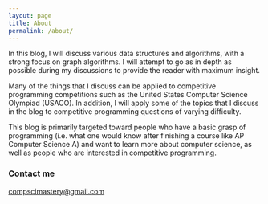 ```yaml
---
layout: page
title: About
permalink: /about/
---
```


In this blog, I will discuss various data structures and algorithms, with a strong focus on graph algorithms. I will attempt to go as in depth as possible during my discussions to provide the reader with maximum insight. 

Many of the things that I discuss can be applied to competitive programming competitions such as the United States Computer Science Olympiad (USACO). In addition, I will apply some of the topics that I discuss in the blog to competitive programming questions of varying difficulty. 

This blog is primarily targeted toward people who have a basic grasp of programming (i.e. what one would know after finishing a course like AP Computer Science A) and want to learn more about computer science, as well as people who are interested in competitive programming. 
  
### Contact me

[compscimastery@gmail.com](mailto:compscimastery@gmail.com)
